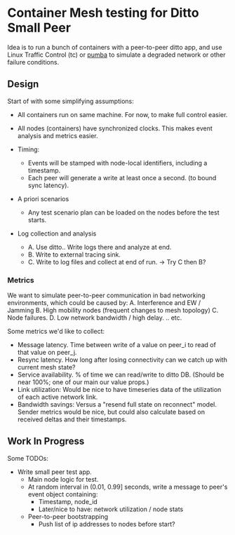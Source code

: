 # Container Mesh testing for Ditto Small Peer

Idea is to run a bunch of containers with a peer-to-peer ditto app, and use
Linux Traffic Control (tc) or [pumba](https://github.com/alexei-led/pumba)
to simulate a degraded network or other failure conditions.

## Design

Start of with some simplifying assumptions:
- All containers run on same machine. For now, to make full control easier.
- All nodes (containers) have synchronized clocks. This makes event analysis
  and metrics easier.
- Timing:
    - Events will be stamped with node-local identifiers, including a timestamp.
    - Each peer will generate a write at least once a second. (to bound sync latency).

- A priori scenarios
    - Any test scenario plan can be loaded on the nodes before the test starts.

- Log collection and analysis
    - A. Use ditto.. Write logs there and analyze at end.
    - B. Write to external tracing sink.
    - C. Write to log files and collect at end of run.
  -> Try C then B?

### Metrics

We want to simulate peer-to-peer communication in bad networking environments,
which could be caused by:
    A. Interference and EW / Jamming
    B. High mobility nodes (frequent changes to mesh topology)
    C. Node failures.
    D. Low network bandwidth / high delay.
    .. etc.

Some metrics we'd like to collect:
- Message latency. Time between write of a value on peer_i to read of that value on peer_j.
- Resync latency. How long after losing connectivity can we catch up with current mesh state?
- Service availability. % of time we can read/write to ditto DB. (Should be near
  100%; one of our main our value props.)
- Link utilization: Would be nice to have timeseries data of the utilization of
  each active network link.
- Bandwidth savings: Versus a "resend full state on reconnect" model. Sender
  metrics would be nice, but could also calculate based on received deltas and
  their timestamps.

## Work In Progress

Some TODOs:

- Write small peer test app.
    - Main node logic for test.
    - At random interval in (0.01, 0.99] seconds, write a message to peer's
      event object containing:
      - Timestamp, node_id
      - Later/nice to have: network utilization / node stats
    - Peer-to-peer bootstrapping
        - Push list of ip addresses to nodes before start?

